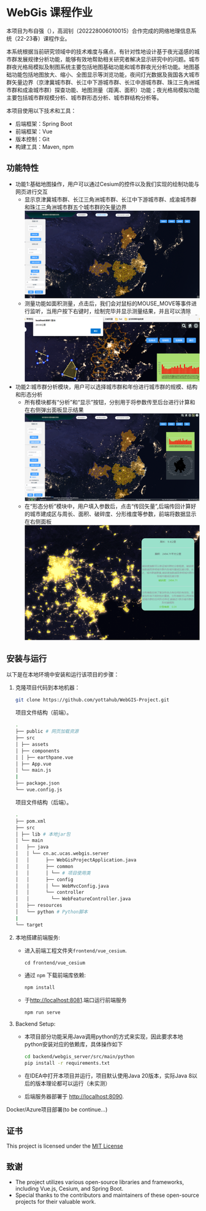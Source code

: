 # WebGis 课程作业

本项目为布自强（），高润钊（202228006010015）合作完成的网络地理信息系统（22-23春）课程作业。

本系统根据当前研究领域中的技术难度与痛点，有针对性地设计基于夜光遥感的城市群发展规律分析功能，能够有效地帮助相关研究者解决显示研究中的问题。城市群夜光格局模拟及制图系统主要包括地图基础功能和城市群夜光分析功能。地图基础功能包括地图放大、缩小、全图显示等浏览功能，夜间灯光数据及我国各大城市群矢量边界（京津冀城市群、长江中下游城市群、长江中游城市群、珠江三角洲城市群和成渝城市群）探查功能、地图测量（距离、面积）功能；夜光格局模拟功能主要包括城市群规模分析、城市群形态分析、城市群结构分析等。

本项目使用以下技术和工具：

- 后端框架：Spring Boot
- 前端框架：Vue
- 版本控制：Git
- 构建工具：Maven, npm

## 功能特性

- 功能1:基础地图操作，用户可以通过Cesium的控件以及我们实现的绘制功能与网页进行交互
    - 显示京津冀城市群、长江三角洲城市群、长江中下游城市群、成渝城市群和珠江三角洲城市群五个城市群的矢量边界
        ![img1](./images/image1.png)
    - 测量功能如面积测量，点击后，我们会对鼠标的MOUSE_MOVE等事件进行监听，当用户按下右键时，绘制完毕并显示测量结果，并且可以清除
        ![img2](./images/image2.png)
- 功能2:城市群分析模块，用户可以选择城市群和年份进行城市群的规模、结构和形态分析
    - 所有模块都有“分析”和“显示”按钮，分别用于将参数传至后台进行计算和在右侧弹出面板显示结果
        ![img3](./images/image3.png)
    - 在“形态分析”模块中，用户填入参数后，点击“传回矢量”,后端传回计算好的城市建成区与周长、面积、破碎度、分形维度等参数，前端将数据显示在右侧面板
        ![img4](./images/image4.png)

## 安装与运行

以下是在本地环境中安装和运行该项目的步骤：

1. 克隆项目代码到本地机器：

    ```bash
    git clone https://github.com/yottahub/WebGIS-Project.git
    ```

    项目文件结构（前端）。

    ```bash
    . 
    ├── public # 网页加载资源 
    ├── src 
    │ ├── assets
    │ ├── components
    │ │ ├── earthpane.vue
    │ ├── App.vue
    │ └── main.js
    |
    ├── package.json
    └── vue.config.js

    ```

    项目文件结构（后端）。

    ```bash
    . 
    ├── pom.xml 
    ├── src 
    │ ├── lib # 本地jar包
    │ └── main 
    │   ├── java 
    │   │ └── cn.ac.ucas.webgis.server
    │   │      ├── WebGisProjectApplication.java
    │   │      ├── common 
    │   │      │ └── # 项目使用类
    │   │      ├── config 
    │   │      │ └── WebMvcConfig.java 
    │   │      └── controller 
    │   │        └── WebFeatureController.java
    │   ├── resources
    │   └── python # Python脚本
    |
    └── target
    ```

2. 本地搭建前端服务: 
    - 进入前端工程文件夹`frontend/vue_cesium`. 
        ```shell
        cd frontend/vue_cesium
        ```
    - 通过 `npm` 下载前端库依赖: 

        ```bash
        npm install
        ```
    - 于[http://localhost:8081](http://localhost:8081).端口运行前端服务
        ```bash
        npm run serve
        ```
3. Backend Setup: 
    - 本项目部分功能采用Java调用python的方式来实现，因此要求本地python安装对应的依赖库，具体操作如下
        ```bash
        cd backend/webgis_server/src/main/python
        pip install -r requirements.txt
        ```

    - 在IDEA中打开本项目并运行，项目默认使用Java 20版本，实际Java 8以后的版本理论都可以运行（未实测）

    -  后端服务器部署于 [http://localhost:8090](http://localhost:8090).


Docker/Azure项目部署(to be continue...)

## 证书

This project is licensed under the [MIT License](LICENSE)

## 致谢

- The project utilizes various open-source libraries and frameworks, including Vue.js, Cesium, and Spring Boot. 
- Special thanks to the contributors and maintainers of these open-source projects for their valuable work.
